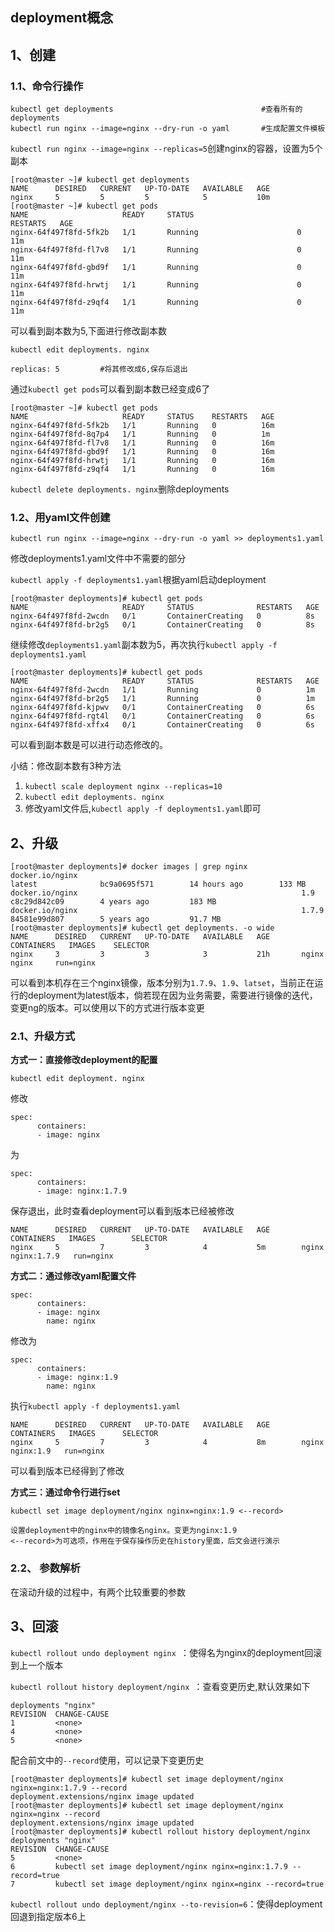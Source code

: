 ## deployment概念

## 1、创建

### 1.1、命令行操作

```
kubectl get deployments									#查看所有的deployments
kubectl run nginx --image=nginx --dry-run -o yaml		#生成配置文件模板
```

`kubectl run nginx --image=nginx --replicas=5`创建nginx的容器，设置为5个副本

```
[root@master ~]# kubectl get deployments
NAME      DESIRED   CURRENT   UP-TO-DATE   AVAILABLE   AGE
nginx     5         5         5            5           10m
[root@master ~]# kubectl get pods
NAME                     READY     STATUS                       RESTARTS   AGE
nginx-64f497f8fd-5fk2b   1/1       Running                      0          11m
nginx-64f497f8fd-fl7v8   1/1       Running                      0          11m
nginx-64f497f8fd-gbd9f   1/1       Running                      0          11m
nginx-64f497f8fd-hrwtj   1/1       Running                      0          11m
nginx-64f497f8fd-z9qf4   1/1       Running                      0          11m
```

可以看到副本数为5,下面进行修改副本数

`kubectl edit deployments. nginx`

```
replicas: 5			#将其修改成6,保存后退出
```

通过`kubectl get pods`可以看到副本数已经变成6了

```
[root@master ~]# kubectl get pods
NAME                     READY     STATUS    RESTARTS   AGE
nginx-64f497f8fd-5fk2b   1/1       Running   0          16m
nginx-64f497f8fd-8q7p4   1/1       Running   0          1m
nginx-64f497f8fd-fl7v8   1/1       Running   0          16m
nginx-64f497f8fd-gbd9f   1/1       Running   0          16m
nginx-64f497f8fd-hrwtj   1/1       Running   0          16m
nginx-64f497f8fd-z9qf4   1/1       Running   0          16m
```

`kubectl delete deployments. nginx`删除deployments

### 1.2、用yaml文件创建

`kubectl run nginx --image=nginx --dry-run -o yaml >> deployments1.yaml`

修改deployments1.yaml文件中不需要的部分

`kubectl apply -f deployments1.yaml`根据yaml启动deployment

```
[root@master deployments]# kubectl get pods
NAME                     READY     STATUS              RESTARTS   AGE
nginx-64f497f8fd-2wcdn   0/1       ContainerCreating   0          8s
nginx-64f497f8fd-br2g5   0/1       ContainerCreating   0          8s
```

继续修改`deployments1.yaml`副本数为5，再次执行`kubectl apply -f deployments1.yaml`

```
[root@master deployments]# kubectl get pods
NAME                     READY     STATUS              RESTARTS   AGE
nginx-64f497f8fd-2wcdn   1/1       Running             0          1m
nginx-64f497f8fd-br2g5   1/1       Running             0          1m
nginx-64f497f8fd-kjpwv   0/1       ContainerCreating   0          6s
nginx-64f497f8fd-rgt4l   0/1       ContainerCreating   0          6s
nginx-64f497f8fd-xffx4   0/1       ContainerCreating   0          6s
```

可以看到副本数是可以进行动态修改的。

小结：修改副本数有3种方法

1. `kubectl scale deployment nginx --replicas=10 `
2. `kubectl edit deployments. nginx`
3. 修改yaml文件后,`kubectl apply -f deployments1.yaml`即可

## 2、升级

```
[root@master deployments]# docker images | grep nginx
docker.io/nginx                                                  latest              bc9a0695f571        14 hours ago        133 MB
docker.io/nginx                                                  1.9                 c8c29d842c09        4 years ago         183 MB
docker.io/nginx                                                  1.7.9               84581e99d807        5 years ago         91.7 MB
[root@master deployments]# kubectl get deployments. -o wide
NAME      DESIRED   CURRENT   UP-TO-DATE   AVAILABLE   AGE       CONTAINERS   IMAGES    SELECTOR
nginx     3         3         3            3           21h       nginx        nginx     run=nginx
```

可以看到本机存在三个nginx镜像，版本分别为`1.7.9`、`1.9`、`latset`，当前正在运行的deployment为latest版本，倘若现在因为业务需要，需要进行镜像的迭代，变更ng的版本。可以使用以下的方式进行版本变更

### 2.1、升级方式

**方式一：直接修改deployment的配置**

`kubectl edit deployment. nginx`

修改

```
spec:
      containers:
      - image: nginx
```

为

```
spec:
      containers:
      - image: nginx:1.7.9
```

保存退出，此时查看deployment可以看到版本已经被修改

```
NAME      DESIRED   CURRENT   UP-TO-DATE   AVAILABLE   AGE       CONTAINERS   IMAGES        SELECTOR
nginx     5         7         3            4           5m        nginx        nginx:1.7.9   run=nginx
```

**方式二：通过修改yaml配置文件**

```
spec:
      containers:
      - image: nginx
        name: nginx
```

修改为

```
spec:
      containers:
      - image: nginx:1.9
        name: nginx
```

执行`kubectl apply -f deployments1.yaml`

```
NAME      DESIRED   CURRENT   UP-TO-DATE   AVAILABLE   AGE       CONTAINERS   IMAGES      SELECTOR
nginx     5         7         3            4           8m        nginx        nginx:1.9   run=nginx
```

可以看到版本已经得到了修改

**方式三：通过命令行进行set**

`kubectl set image deployment/nginx nginx=nginx:1.9 <--record> `

```
设置deployment中的nginx中的镜像名nginx。变更为nginx:1.9
<--record>为可选项，作用在于保存操作历史在history里面，后文会进行演示
```

### 2.2、 参数解析

在滚动升级的过程中，有两个比较重要的参数

## 3、回滚

`kubectl rollout undo deployment nginx `：使得名为nginx的deployment回滚到上一个版本

`kubectl rollout history deployment/nginx `：查看变更历史,默认效果如下

```
deployments "nginx"
REVISION  CHANGE-CAUSE
1         <none>
4         <none>
5         <none>
```

配合前文中的`--record`使用，可以记录下变更历史

```
[root@master deployments]# kubectl set image deployment/nginx nginx=nginx:1.7.9 --record
deployment.extensions/nginx image updated
[root@master deployments]# kubectl set image deployment/nginx nginx=nginx --record
deployment.extensions/nginx image updated
[root@master deployments]# kubectl rollout history deployment/nginx
deployments "nginx"
REVISION  CHANGE-CAUSE
5         <none>
6         kubectl set image deployment/nginx nginx=nginx:1.7.9 --record=true
7         kubectl set image deployment/nginx nginx=nginx --record=true
```

`kubectl rollout undo deployment/nginx --to-revision=6`：使得deployment回退到指定版本6上